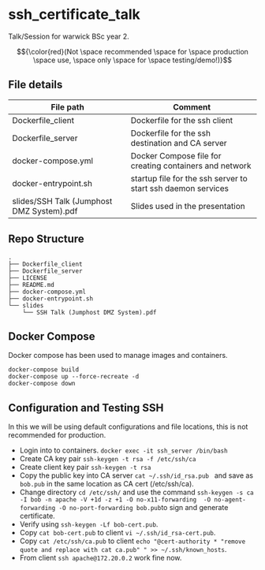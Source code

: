 # ssh_certificate_talk
Talk/Session for warwick BSc year 2. 

$${\color{red}(Not \space recommended \space for \space production \space use, \space only \space for \space testing/demo!)}$$ 

## File details 

| File path | Comment |  
|----------|----------| 
|  Dockerfile_client |   Dockerfile for the ssh client  |  
|  Dockerfile_server  |  Dockerfile for the ssh destination and CA server  |   
|  docker-compose.yml |  Docker Compose file for creating containers and network  |   
|  docker-entrypoint.sh |  startup file for the ssh server to start ssh daemon services   |   
|  slides/SSH Talk (Jumphost DMZ System).pdf |  Slides used in the presentation  |   

## Repo Structure 
```
.
├── Dockerfile_client
├── Dockerfile_server
├── LICENSE
├── README.md
├── docker-compose.yml
├── docker-entrypoint.sh
└── slides
    └── SSH Talk (Jumphost DMZ System).pdf
```

## Docker Compose 

Docker compose has been used to manage images and containers. 

```
docker-compose build
docker-compose up --force-recreate -d
docker-compose down
```

## Configuration and Testing SSH 

In this we will be using default configurations and file locations, this is not recommended for production. 
- Login into to containers.  `docker exec -it ssh_server /bin/bash`
- Create CA key pair `ssh-keygen -t rsa -f /etc/ssh/ca `
- Create client key pair `ssh-keygen -t rsa `
- Copy the public key into CA server `cat ~/.ssh/id_rsa.pub ` and save as `bob.pub` in the same location as CA cert (/etc/ssh/ca).
- Change directory `cd /etc/ssh/` and use the command `ssh-keygen -s ca -I bob -n apache -V +1d -z +1 -O no-x11-forwarding  -O no-agent-forwarding -O no-port-forwarding bob.pub`to sign and generate certificate.
- Verify using `ssh-keygen -Lf bob-cert.pub`.
- Copy `cat bob-cert.pub` to client `vi ~/.ssh/id_rsa-cert.pub`.
- Copy `cat /etc/ssh/ca.pub` to client `echo "@cert-authority * "remove quote and replace with cat ca.pub" " >> ~/.ssh/known_hosts`. 
- From client `ssh apache@172.20.0.2` work fine now. 